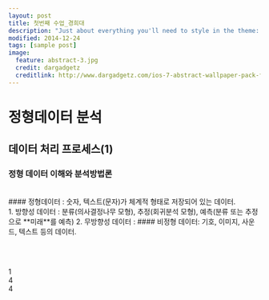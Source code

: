 ```yaml
---
layout: post
title: 첫번째 수업_경희대
description: "Just about everything you'll need to style in the theme: headings, paragraphs, blockquotes, tables, code blocks, and more."
modified: 2014-12-24
tags: [sample post]
image:
  feature: abstract-3.jpg
  credit: dargadgetz
  creditlink: http://www.dargadgetz.com/ios-7-abstract-wallpaper-pack-for-iphone-5-and-ipod-touch-retina/
---
```


# 정형데이터 분석
## 데이터 처리 프로세스(1)
### 정형 데이터 이해와 분석방법론
<br />
#### 정형데이터 : 숫자, 텍스트(문자)가 체계적 형태로 저장되어 있는 데이터.<br />
 1. 방향성 데이터 : 분류(의사결정나무 모형), 추정(회귀분석 모형), 예측(분류 또는 추정으로 **미래**를 예측)
 2. 무방향성 데이터 : 
#### 비정형 데이터: 기호, 이미지, 사운드, 텍스트 등의 데이터.

<br /><br />

1
<br />
4
<br />
4
